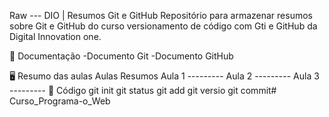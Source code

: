 
Raw ---
DIO | Resumos Git e GitHub
Repositório para armazenar resumos sobre Git e GitHub do curso versionamento de código com Gti e GitHub da Digital Innovation one.

📖 Documentação
-Documento Git -Documento GitHub

🖥️ Resumo das aulas
Aulas	Resumos
Aula 1	---------
Aula 2	---------
Aula 3	---------
🔣 Código
git init
git status
git add
git versio
git commit# Curso_Programa-o_Web
